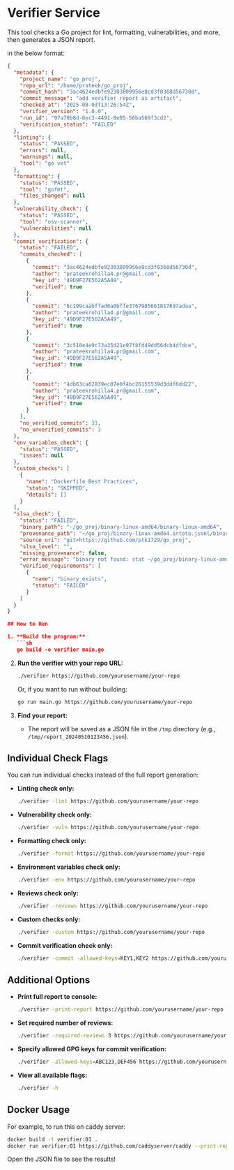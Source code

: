 # Verifier Service

This tool checks a Go project for lint, formatting, vulnerabilities, and more, then generates a JSON report.

in the below format:

<!-- josn format in markdown -->
```json
{
  "metadata": {
    "project_name": "go_proj",
    "repo_url": "/home/prateek/go_proj",
    "commit_hash": "3ac4624edbfe92303809956e8cd3f0368d56730d",
    "commit_message": "add verifier report as artifact",
    "checked_at": "2025-08-03T13:26:54Z",
    "verifier_version": "1.0.0",
    "run_id": "97a70b8d-6ec3-4491-8e05-56ba569f3cd2",
    "verification_status": "FAILED"
  },
  "linting": {
    "status": "PASSED",
    "errors": null,
    "warnings": null,
    "tool": "go vet"
  },
  "formatting": {
    "status": "PASSED",
    "tool": "gofmt",
    "files_changed": null
  },
  "vulnerability_check": {
    "status": "PASSED",
    "tool": "osv-scanner",
    "vulnerabilities": null
  },
  "commit_verification": {
    "status": "FAILED",
    "commits_checked": [
      {
        "commit": "3ac4624edbfe92303809956e8cd3f0368d56730d",
        "author": "prateekrohilla4.pr@gmail.com",
        "key_id": "49D9F27E562A5A49",
        "verified": true
      },
      {
        "commit": "6c199caabffad6a0bffe3767985661817697adaa",
        "author": "prateekrohilla4.pr@gmail.com",
        "key_id": "49D9F27E562A5A49",
        "verified": true
      },
      {
        "commit": "3c510e4e9c73a35d21e97f8fd49dd56dcb4dfdce",
        "author": "prateekrohilla4.pr@gmail.com",
        "key_id": "49D9F27E562A5A49",
        "verified": true
      },
      {
        "commit": "4db63ca62839ec07e0f4bc26155539d3ddf6dd22",
        "author": "prateekrohilla4.pr@gmail.com",
        "key_id": "49D9F27E562A5A49",
        "verified": true
      } 
    ],
    "no_verified_commits": 31,
    "no_unverified_commits": 3
  },
  "env_variables_check": {
    "status": "PASSED",
    "issues": null
  },
  "custom_checks": [
    {
      "name": "Dockerfile Best Practices",
      "status": "SKIPPED",
      "details": []
    }
  ],
  "slsa_check": {
    "status": "FAILED",
    "binary_path": "~/go_proj/binary-linux-amd64/binary-linux-amd64",
    "provenance_path": "~/go_proj/binary-linux-amd64.intoto.jsonl/binary-linux-amd64.intoto.jsonl",
    "source_uri": "git+https://github.com/ptk1729/go_proj",
    "slsa_level": "",
    "missing_provenance": false,
    "error_message": "binary not found: stat ~/go_proj/binary-linux-amd64/binary-linux-amd64: no such file or directory",
    "verified_requirements": [
      {
        "name": "binary_exists",
        "status": "FAILED"
      }
    ]
  }
}

## How to Run

1. **Build the program:**
   ```sh
   go build -o verifier main.go
   ```

2. **Run the verifier with your repo URL:**
   ```sh
   ./verifier https://github.com/yourusername/your-repo
   ```
   Or, if you want to run without building:
   ```sh
   go run main.go https://github.com/yourusername/your-repo
   ```

3. **Find your report:**
   - The report will be saved as a JSON file in the `/tmp` directory (e.g., `/tmp/report_20240510123456.json`).

## Individual Check Flags

You can run individual checks instead of the full report generation:

- **Linting check only:**
  ```sh
  ./verifier -lint https://github.com/yourusername/your-repo
  ```

- **Vulnerability check only:**
  ```sh
  ./verifier -vuln https://github.com/yourusername/your-repo
  ```

- **Formatting check only:**
  ```sh
  ./verifier -format https://github.com/yourusername/your-repo
  ```

- **Environment variables check only:**
  ```sh
  ./verifier -env https://github.com/yourusername/your-repo
  ```

- **Reviews check only:**
  ```sh
  ./verifier -reviews https://github.com/yourusername/your-repo
  ```

- **Custom checks only:**
  ```sh
  ./verifier -custom https://github.com/yourusername/your-repo
  ```

- **Commit verification check only:**
  ```sh
  ./verifier -commit -allowed-keys=KEY1,KEY2 https://github.com/yourusername/your-repo
  ```

## Additional Options

- **Print full report to console:**
  ```sh
  ./verifier -print-report https://github.com/yourusername/your-repo
  ```

- **Set required number of reviews:**
  ```sh
  ./verifier -required-reviews 3 https://github.com/yourusername/your-repo
  ```

- **Specify allowed GPG keys for commit verification:**
  ```sh
  ./verifier -allowed-keys=ABC123,DEF456 https://github.com/yourusername/your-repo
  ```

- **View all available flags:**
  ```sh
  ./verifier -h
  ```

## Docker Usage

For example, to run this on caddy server:
```sh
docker build -t verifier:01 .  
docker run verifier:01 https://github.com/caddyserver/caddy --print-report
```

Open the JSON file to see the results! 
